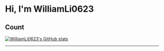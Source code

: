# Hi, I'm WilliamLi0623

## Count

[![WilliamLi0623's GitHub stats](https://github-readme-stats.vercel.app/api?username=WilliamLi0623&theme=radical&cache_seconds=10)](https://github.com/anuraghazra/github-readme-stats)       
<!-- [![Top Langs](https://github-readme-stats.vercel.app/api/top-langs/?username=WilliamLi0623&layout=compact&count_private=true&show_icons=true&theme=radical&langs_count=8)](https://github.com/anuraghazra/github-readme-stats) -->
---
